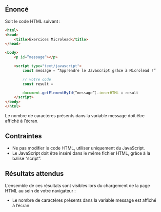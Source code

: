 ## Énoncé

Soit le code HTML suivant :

```html
<html>
<head>
    <title>Exercices Microlead</title>
</head>

<body>
    <p id=”message”></p>

    <script type="text/javascript">
        const message = “Apprendre le Javascript grâce à Microlead !”

        // votre code
        const result = 

        document.getElementById(“message”).innerHTML = result
    </script>
</body>
</html>
```

Le nombre de caractères présents dans la variable message doit être affiché à l’écran.

## Contraintes

- Ne pas modifier le code HTML, utiliser uniquement du JavaScript.
- Le JavaScript doit être inséré dans le même fichier HTML, grâce à la balise “script”.

## Résultats attendus

L’ensemble de ces résultats sont visibles lors du chargement de la page HTML au sein de votre navigateur :

- Le nombre de caractères présents dans la variable message est affiché à l’écran